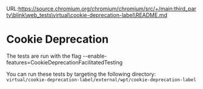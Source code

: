 URL:https://source.chromium.org/chromium/chromium/src/+/main:third_party\blink\web_tests\virtual\cookie-deprecation-label\README.md
# Cookie Deprecation

The tests are run with the flag
--enable-features=CookieDeprecationFacilitatedTesting

You can run these tests by targeting the following directory:
`virtual/cookie-deprecation-label/external/wpt/cookie-deprecation-label`
